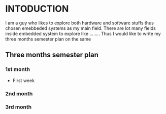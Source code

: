# INTODUCTION

   I am a guy who likes to explore both hardware and software stuffs thus chosen emebbeded systems as my main field. There are lot many fields inside embedded system to explore like ........ Thus I would like to write my three months semester plan on the same 
   
## Three months semester plan

### 1st month

- First week

### 2nd month



### 3rd month
